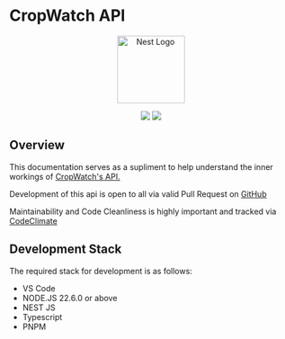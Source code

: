 # CropWatch API

<p align="center">
  <a href="http://nestjs.com/" target="blank"><img src="https://app.cropwatch.io/icons/favicon.png?id=v3" width="120" alt="Nest Logo" /></a>
</p>
<p align="center">
<a href="https://codeclimate.com/github/CropWatchDevelopment/api/maintainability"><img src="https://api.codeclimate.com/v1/badges/13721cab5a018f30332c/maintainability" /></a>
<a href="https://codeclimate.com/github/CropWatchDevelopment/api/test_coverage"><img src="https://api.codeclimate.com/v1/badges/13721cab5a018f30332c/test_coverage" /></a>
</p>

## Overview

  <p>
  This documentation serves as a supliment to help understand the inner workings of <a href="https://api.cropwatch.io">CropWatch's API.</a>
  </p>

  <p>
  Development of this api is open to all via valid Pull Request on <a href="https://github.com/CropWatchDevelopment/api">GitHub</a>
</p>
<p>
  Maintainability and Code Cleanliness is highly important and tracked via <a href="https://codeclimate.com/github/CropWatchDevelopment/api">CodeClimate</a>
</p>

## Development Stack

The required stack for development is as follows:
- VS Code
- <a src="https://nodejs.org/en">NODE.JS</a> 22.6.0 or above
- <a src="https://nestjs.com/">NEST JS</a>
- <a src="https://www.typescriptlang.org/">Typescript</a>
- <a src="https://pnpm.io/">PNPM<a>
